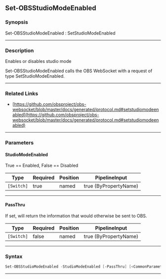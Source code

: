 Set-OBSStudioModeEnabled
------------------------
### Synopsis
Set-OBSStudioModeEnabled : SetStudioModeEnabled

---
### Description

Enables or disables studio mode


Set-OBSStudioModeEnabled calls the OBS WebSocket with a request of type SetStudioModeEnabled.

---
### Related Links
* [https://github.com/obsproject/obs-websocket/blob/master/docs/generated/protocol.md#setstudiomodeenabled](https://github.com/obsproject/obs-websocket/blob/master/docs/generated/protocol.md#setstudiomodeenabled)



---
### Parameters
#### **StudioModeEnabled**

True == Enabled, False == Disabled






|Type      |Required|Position|PipelineInput        |
|----------|--------|--------|---------------------|
|`[Switch]`|true    |named   |true (ByPropertyName)|



---
#### **PassThru**

If set, will return the information that would otherwise be sent to OBS.






|Type      |Required|Position|PipelineInput        |
|----------|--------|--------|---------------------|
|`[Switch]`|false   |named   |true (ByPropertyName)|



---
### Syntax
```PowerShell
Set-OBSStudioModeEnabled -StudioModeEnabled [-PassThru] [<CommonParameters>]
```
---
